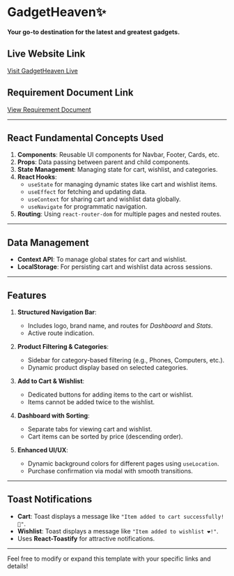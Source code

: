 # GadgetHeaven✨

**Your go-to destination for the latest and greatest gadgets.**

## Live Website Link
[Visit GadgetHeaven Live](https://your-live-website-link.com)

## Requirement Document Link
[View Requirement Document](https://github.com/programming-hero-web-course-4/b10a8-gadget-heaven-ronithussain)

---

## React Fundamental Concepts Used
1. **Components**: Reusable UI components for Navbar, Footer, Cards, etc.
2. **Props**: Data passing between parent and child components.
3. **State Management**: Managing state for cart, wishlist, and categories.
4. **React Hooks**:
   - `useState` for managing dynamic states like cart and wishlist items.
   - `useEffect` for fetching and updating data.
   - `useContext` for sharing cart and wishlist data globally.
   - `useNavigate` for programmatic navigation.
5. **Routing**: Using `react-router-dom` for multiple pages and nested routes.

---

## Data Management
- **Context API**: To manage global states for cart and wishlist.
- **LocalStorage**: For persisting cart and wishlist data across sessions.

---

## Features
1. **Structured Navigation Bar**:
   - Includes logo, brand name, and routes for *Dashboard* and *Stats*.
   - Active route indication.

2. **Product Filtering & Categories**:
   - Sidebar for category-based filtering (e.g., Phones, Computers, etc.).
   - Dynamic product display based on selected categories.

3. **Add to Cart & Wishlist**:
   - Dedicated buttons for adding items to the cart or wishlist.
   - Items cannot be added twice to the wishlist.

4. **Dashboard with Sorting**:
   - Separate tabs for viewing cart and wishlist.
   - Cart items can be sorted by price (descending order).

5. **Enhanced UI/UX**:
   - Dynamic background colors for different pages using `useLocation`.
   - Purchase confirmation via modal with smooth transitions.

---

## Toast Notifications
- **Cart**: Toast displays a message like `"Item added to cart successfully! 🛒"`.
- **Wishlist**: Toast displays a message like `"Item added to wishlist ❤️!"`.
- Uses **React-Toastify** for attractive notifications.

---

Feel free to modify or expand this template with your specific links and details!
